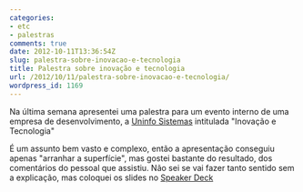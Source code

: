 ```yaml
---
categories:
- etc
- palestras
comments: true
date: 2012-10-11T13:36:54Z
slug: palestra-sobre-inovacao-e-tecnologia
title: Palestra sobre inovação e tecnologia
url: /2012/10/11/palestra-sobre-inovacao-e-tecnologia/
wordpress_id: 1169
---
```


Na última semana apresentei uma palestra para um evento interno de uma empresa de desenvolvimento, a [Uninfo Sistemas](http://www.uninfosistemas.com.br) intitulada "Inovação e Tecnologia"

É um assunto bem vasto e complexo, então a apresentação conseguiu apenas "arranhar a superfície", mas gostei bastante do resultado, dos comentários do pessoal que assistiu. Não sei se vai fazer tanto sentido sem a explicação, mas coloquei os slides no [Speaker Deck](https://speakerdeck.com/u/eminetto/p/inovacao-e-tecnologia)
